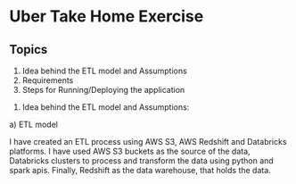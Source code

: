 # Uber Take Home Exercise
## Topics
1)	Idea behind the ETL model and Assumptions
2)  Requirements
3)	Steps for Running/Deploying the application


1. Idea behind the ETL model and Assumptions:

a) ETL model

I have created an ETL process using AWS S3, AWS Redshift and Databricks platforms.
I have used AWS S3 buckets as the source of the data, Databricks clusters to process and transform the data using python and spark apis. Finally, Redshift as the data warehouse, that holds the data. 
